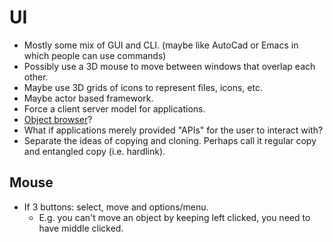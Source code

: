 # UI

 * Mostly some mix of GUI and CLI. (maybe like AutoCad or Emacs in which people can use commands)
 * Possibly use a 3D mouse to move between windows that overlap each other.
 * Maybe use 3D grids of icons to represent files, icons, etc.
 * Maybe actor based framework.
 * Force a client server model for applications.
 * [Object browser](https://wiki.c2.com/?ObjectBrowser)?
 * What if applications merely provided "APIs" for the user to interact with?
 * Separate the ideas of copying and cloning. Perhaps call it regular copy and entangled copy (i.e. hardlink).

## Mouse

  * If 3 buttons: select, move and options/menu.
    * E.g. you can't move an object by keeping left clicked, you need to have middle clicked.
